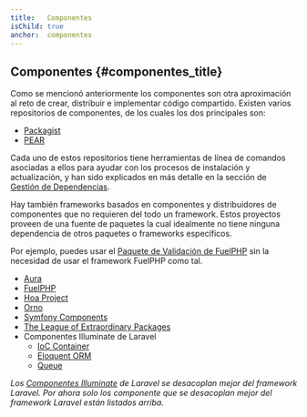 ```yaml
---
title:   Componentes
isChild: true
anchor:  componentes
---
```


## Componentes {#componentes_title}

Como se mencionó anteriormente los componentes son otra aproximación al reto de crear, distribuir e implementar código compartido. Existen varios repositorios de componentes, de los cuales los dos principales son:

* [Packagist]
* [PEAR]

Cada uno de estos repositorios tiene herramientas de línea de comandos asociadas a ellos para ayudar con los procesos de instalación y actualización, y han sido explicados en más detalle en la sección de [Gestión de Dependencias].

Hay también frameworks basados en componentes y distribuidores de componentes que no requieren del todo un framework. Estos proyectos proveen de una fuente de paquetes la cual idealmente no tiene ninguna dependencia de otros paquetes o frameworks específicos.

Por ejemplo, puedes usar el [Paquete de Validación de FuelPHP] sin la necesidad de usar el framework FuelPHP como tal.

* [Aura]
* [FuelPHP]
* [Hoa Project]
* [Orno]
* [Symfony Components]
* [The League of Extraordinary Packages]
* Componentes Illuminate de Laravel
    * [IoC Container]
    * [Eloquent ORM]
    * [Queue]

_Los [Componentes Illuminate] de Laravel se desacoplan mejor del framework Laravel. Por ahora solo los componente que se desacoplan mejor del framework Laravel están listados arriba._

[Packagist]: /#composer_y_packagist
[PEAR]: /#pear
[Gestión de Dependencias]: /#gestion_de_dependencias
[Paquete de Validación de FuelPHP]: https://github.com/fuelphp/validation
[Aura]: http://auraphp.com/framework/2.x/en/
[FuelPHP]: https://github.com/fuelphp
[Hoa Project]: https://github.com/hoaproject
[Orno]: https://github.com/orno
[Symfony Components]: http://symfony.com/doc/current/components/index.html
[The League of Extraordinary Packages]: http://thephpleague.com/
[IoC Container]: https://github.com/illuminate/container
[Eloquent ORM]: https://github.com/illuminate/database
[Queue]: https://github.com/illuminate/queue
[Componentes Illuminate]: https://github.com/illuminate